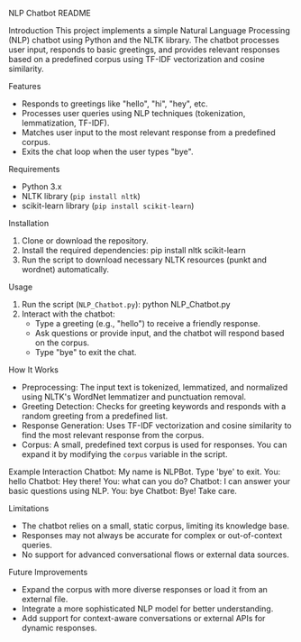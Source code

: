 NLP Chatbot README

Introduction
This project implements a simple Natural Language Processing (NLP) chatbot using Python and the NLTK library. The chatbot processes user input, responds to basic greetings, and provides relevant responses based on a predefined corpus using TF-IDF vectorization and cosine similarity.

Features
- Responds to greetings like "hello", "hi", "hey", etc.
- Processes user queries using NLP techniques (tokenization, lemmatization, TF-IDF).
- Matches user input to the most relevant response from a predefined corpus.
- Exits the chat loop when the user types "bye".

Requirements
- Python 3.x
- NLTK library (`pip install nltk`)
- scikit-learn library (`pip install scikit-learn`)

Installation
1. Clone or download the repository.
2. Install the required dependencies:
   pip install nltk scikit-learn
3. Run the script to download necessary NLTK resources (punkt and wordnet) automatically.

Usage
1. Run the script (`NLP_Chatbot.py`):
   python NLP_Chatbot.py
2. Interact with the chatbot:
   - Type a greeting (e.g., "hello") to receive a friendly response.
   - Ask questions or provide input, and the chatbot will respond based on the corpus.
   - Type "bye" to exit the chat.

How It Works
- Preprocessing: The input text is tokenized, lemmatized, and normalized using NLTK's WordNet lemmatizer and punctuation removal.
- Greeting Detection: Checks for greeting keywords and responds with a random greeting from a predefined list.
- Response Generation: Uses TF-IDF vectorization and cosine similarity to find the most relevant response from the corpus.
- Corpus: A small, predefined text corpus is used for responses. You can expand it by modifying the `corpus` variable in the script.

Example Interaction
Chatbot: My name is NLPBot. Type 'bye' to exit.
You: hello
Chatbot: Hey there!
You: what can you do?
Chatbot: I can answer your basic questions using NLP.
You: bye
Chatbot: Bye! Take care.

Limitations
- The chatbot relies on a small, static corpus, limiting its knowledge base.
- Responses may not always be accurate for complex or out-of-context queries.
- No support for advanced conversational flows or external data sources.

Future Improvements
- Expand the corpus with more diverse responses or load it from an external file.
- Integrate a more sophisticated NLP model for better understanding.
- Add support for context-aware conversations or external APIs for dynamic responses.
